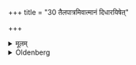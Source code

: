 +++
title = "30 तैलपात्रमिवात्मानं दिधारयिषेत्"

+++

<details><summary>मूलम्</summary>

तैलपात्रमिवात्मानं दिधारयिषेत् ३०
</details>

<details><summary>Oldenberg</summary>

30. He should endeavour to keep himself (pure from every defilement) like a pot of oil.
</details>

